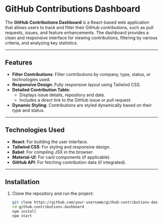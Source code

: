 # GitHub Contributions Dashboard

The **GitHub Contributions Dashboard** is a React-based web application that allows users to track and filter their GitHub contributions, such as pull requests, issues, and feature enhancements. The dashboard provides a clean and responsive interface for viewing contributions, filtering by various criteria, and analyzing key statistics.

---

## Features

- **Filter Contributions**: Filter contributions by company, type, status, or technologies used.
- **Responsive Design**: Fully responsive layout using Tailwind CSS.
- **Detailed Contribution Table**:
  - Displays issue details, repository and date.
  - Includes a direct link to the GitHub issue or pull request.
- **Dynamic Styling**: Contributions are styled dynamically based on their type and status.

---

## Technologies Used

- **React**: For building the user interface.
- **Tailwind CSS**: For styling and responsive design.
- **Babel**: For compiling JSX in the browser.
- **Material-UI**: For card components (if applicable).
- **GitHub API**: For fetching contribution data (if integrated).

---

## Installation

1. Clone the repository and run the project:
   ```bash
   git clone https://github.com/your-username/github-contributions-dashboard.git
   cd github-contributions-dashboard
   npm install
   npm start
   ```

